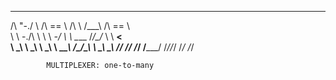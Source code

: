

 __    __     ______   __         __  __     ______    
/\ "-./  \   /\  == \ /\ \       /\_\_\_\   /\  == \   
\ \ \-./\ \  \ \  _-/ \ \ \____  \/_/\_\/_  \ \  __<   
 \ \_\ \ \_\  \ \_\    \ \_____\   /\_\/\_\  \ \_\ \_\ 
  \/_/  \/_/   \/_/     \/_____/   \/_/\/_/   \/_/ /_/ 
                                                       

            MULTIPLEXER: one-to-many

